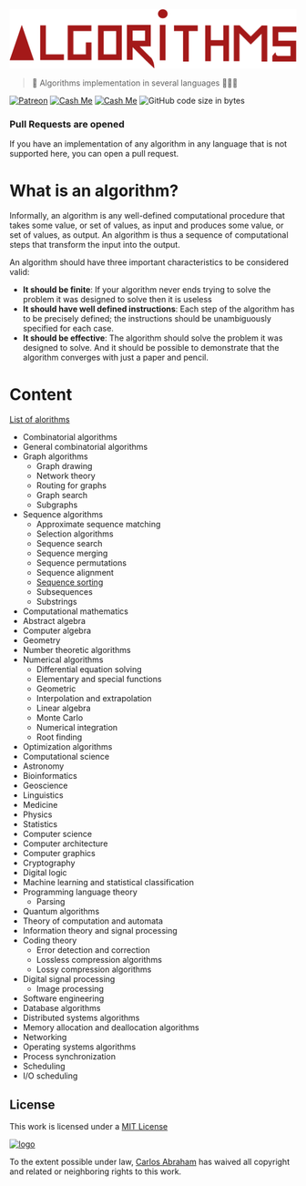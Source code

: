 <p align="center">
  <img src="algorithms.png">
</p>

> 🧐 Algorithms implementation in several languages 👨🏻‍🚀

<!-- Badges -->
[![Patreon][patreon]](https://www.patreon.com/19cah)
[![Cash Me][cash-me]](https://cash.me/$19cah)
[![Cash Me][19cah]](https://19cah.com)
![GitHub code size in bytes](https://img.shields.io/github/languages/code-size/19cah/algorithms.svg)

<!-- Badges -->

### Pull Requests are opened

If you have an implementation of any algorithm in any language that is not supported here, you can open a pull request.

# What is an algorithm?

Informally, an algorithm is any well-defined computational procedure that takes
some value, or set of values, as input and produces some value, or set of values, as
output. An algorithm is thus a sequence of computational steps that transform the
input into the output.

An algorithm should have three important characteristics to be considered valid:

- **It should be finite**: If your algorithm never ends trying to solve the problem
it was designed to solve then it is useless
- **It should have well defined instructions**: Each step of the algorithm has to
be precisely defined; the instructions should be unambiguously specified for each case.
- **It should be effective**: The algorithm should solve the problem it was designed
to solve. And it should be possible to demonstrate that the algorithm converges with
just a paper and pencil.

# Content

[List of alorithms](https://en.wikipedia.org/wiki/List_of_algorithms)

-	Combinatorial algorithms
  -	General combinatorial algorithms
  -	Graph algorithms
    -	Graph drawing
    -	Network theory
    -	Routing for graphs
    -	Graph search
    -	Subgraphs
  -	Sequence algorithms
    -	Approximate sequence matching
    -	Selection algorithms
    -	Sequence search
    -	Sequence merging
    -	Sequence permutations
    -	Sequence alignment
    -	[Sequence sorting](sequence-sorting)
    -	Subsequences
    -	Substrings
-	Computational mathematics
  -	Abstract algebra
  -	Computer algebra
  -	Geometry
  -	Number theoretic algorithms
  -	Numerical algorithms
    -	Differential equation solving
    -	Elementary and special functions
    -	Geometric
    -	Interpolation and extrapolation
    -	Linear algebra
    -	Monte Carlo
    -	Numerical integration
    -	Root finding
  -	Optimization algorithms
-	Computational science
  -	Astronomy
  -	Bioinformatics
  -	Geoscience
  -	Linguistics
  -	Medicine
  -	Physics
  -	Statistics
-	Computer science
  -	Computer architecture
  -	Computer graphics
  -	Cryptography
  -	Digital logic
  -	Machine learning and statistical classification
  -	Programming language theory
    -	Parsing
  -	Quantum algorithms
  -	Theory of computation and automata
-	Information theory and signal processing
  -	Coding theory
    -	Error detection and correction
    -	Lossless compression algorithms
    -	Lossy compression algorithms
  -	Digital signal processing
    -	Image processing
-	Software engineering
-	Database algorithms
-	Distributed systems algorithms
  -	Memory allocation and deallocation algorithms
-	Networking
-	Operating systems algorithms
  -	Process synchronization
  -	Scheduling
  -	I/O scheduling

## License

This work is licensed under a [MIT License](https://github.com/19cah/algorithms/blob/master/LICENSE)

[![logo][mit-license]]((https://github.com/19cah/algorithms/blob/master/LICENSE))

To the extent possible under law, [Carlos Abraham](https://19cah.com/to/github) has waived all copyright and related or neighboring rights to this work.

<!-- Links -->
[mit-license]: https://cdn.abraham.gq/projects/algorithms/mit-license.png
[19cah]: https://19cah.com/badge.svg
[cash-me]: https://cdn.abraham.gq/badges/cash-me.svg
[patreon]: https://cdn.abraham.gq/badges/patreon.svg
